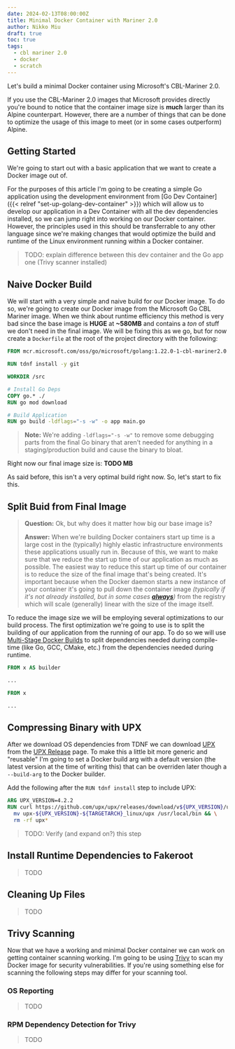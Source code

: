 ```yaml
---
date: 2024-02-13T08:00:00Z
title: Minimal Docker Container with Mariner 2.0
author: Nikko Miu
draft: true
toc: true
tags:
  - cbl mariner 2.0
  - docker
  - scratch
---
```


Let's build a minimal Docker container using Microsoft's CBL-Mariner 2.0.

If you use the CBL-Mariner 2.0 images that Microsoft provides directly you're bound
to notice that the container image size is **much** larger than its Alpine counterpart.
However, there are a number of things that can be done to optimize the usage of this image
to meet (or in some cases outperform) Alpine.

<!--more-->

## Getting Started

We're going to start out with a basic application that we want to create a Docker image out of.

For the purposes of this article I'm going to be creating a simple Go application using the
development environment from [Go Dev Container]({{< relref "set-up-golang-dev-container" >}}) which will allow us
to develop our application in a Dev Container with all the dev dependencies installed, so we
can jump right into working on our Docker container. However, the principles used in this should
be transferrable to any other language since we're making changes that would optimize the build
and runtime of the Linux environment running within a Docker container.

> TODO: explain difference between this dev container and the Go app one (Trivy scanner installed)

## Naive Docker Build

We will start with a very simple and naive build for our Docker image. To do so, we're going to
create our Docker image from the Microsoft Go CBL Mariner image. When we think about runtime efficiency
this method is very bad since the base image is **HUGE** at **~580MB** and contains a _ton_ of stuff
we don't need in the final image. We will be fixing this as we go,
but for now create a `Dockerfile` at the root of the project directory with the following:

```dockerfile
FROM mcr.microsoft.com/oss/go/microsoft/golang:1.22.0-1-cbl-mariner2.0

RUN tdnf install -y git

WORKDIR /src

# Install Go Deps
COPY go.* ./
RUN go mod download

# Build Application
RUN go build -ldflags="-s -w" -o app main.go
```

> **Note:** We're adding `-ldflags="-s -w"` to remove some debugging parts from the final Go
> binary that aren't needed for anything in a staging/production build and cause the binary to bloat.

Right now our final image size is: **TODO MB**

As said before, this isn't a very optimal build right now. So, let's start to fix this.

## Split Buid from Final Image

> **Question:** Ok, but why does it matter how big our base image is?
>
> **Answer:** When we're building Docker containers start up time is a large cost in the
> (typically) highly elastic infrastructure environments these applications usually run in.
> Because of this, we want to make sure that we reduce the start up time of our application
> as much as possible. The easiest way to reduce this start up time of our container is to
> reduce the size of the final image that's being created. It's important because when the Docker
> daemon starts a new instance of your container it's going to pull down the container image
> _(typically if it's not already installed, but in some cases **[always](https://kubernetes.io/docs/concepts/containers/images/#image-pull-policy)**)_
> from the registry which will scale (generally) linear with the size of the image itself.

To reduce the image size we will be employing several optimizations to our build process.
The first optimization we're going to use is to split the building of our application from the running of our app.
To do so we will use [Multi-Stage Docker Builds](https://docs.docker.com/build/building/multi-stage/)
to split dependencies needed during compile-time (like Go, GCC, CMake, etc.) from the
dependencies needed during runtime.

```dockerfile
FROM x AS builder

...

FROM x

...
```

## Compressing Binary with UPX

After we download OS dependencies from TDNF we can download [UPX](https://upx.github.io/)
from the [UPX Release](https://github.com/upx/upx/releases/latest) page. To make this a little
bit more generic and "reusable" I'm going to set a Docker build arg with a default version
(the latest version at the time of writing this) that can be overriden later though a `--build-arg` to the Docker builder.

Add the following after the `RUN tdnf install` step to include UPX:

```dockerfile
ARG UPX_VERSION=4.2.2
RUN curl https://github.com/upx/upx/releases/download/v${UPX_VERSION}/upx-${UPX_VERSION}-${TARGETARCH}_linux.tar.xz | tar -xvf - && \
  mv upx-${UPX_VERSION}-${TARGETARCH}_linux/upx /usr/local/bin && \
  rm -rf upx*
```

> TODO: Verify (and expand on?) this step

## Install Runtime Dependencies to Fakeroot

> TODO

## Cleaning Up Files

> TODO

## Trivy Scanning

Now that we have a working and minimal Docker container we can work on getting container scanning working.
I'm going to be using [Trivy](https://trivy.dev/) to scan my Docker image for security vulnerabilities.
If you're using something else for scanning the following steps may differ for your scanning tool.

### OS Reporting

> TODO

### RPM Dependency Detection for Trivy

> TODO
